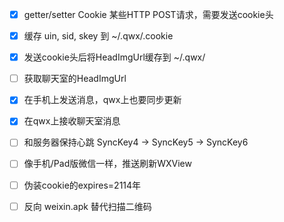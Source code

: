 - [x] getter/setter Cookie 某些HTTP POST请求，需要发送cookie头
- [x] 缓存 uin, sid, skey 到 ~/.qwx/.cookie 
- [x] 发送cookie头后将HeadImgUrl缓存到 ~/.qwx/ 
- [ ] 获取聊天室的HeadImgUrl
- [x] 在手机上发送消息，qwx上也要同步更新
- [x] 在qwx上接收聊天室消息
- [ ] 和服务器保持心跳 SyncKey4 -> SyncKey5 -> SyncKey6
- [ ] 像手机/Pad版微信一样，推送刷新WXView
- [ ] 伪装cookie的expires=2114年
- [ ] 反向 weixin.apk 替代扫描二维码

